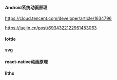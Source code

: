 #### Android系统动画原理

https://cloud.tencent.com/developer/article/1634796

https://juejin.cn/post/6934322122961453063

#### lottie



#### svg





#### react-native动画原理





#### litho



